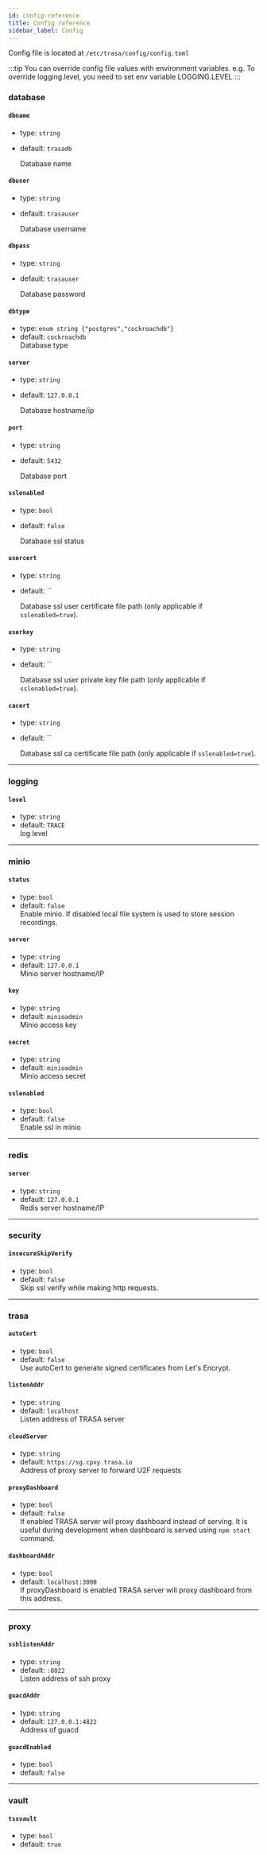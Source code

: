 ```yaml
---
id: config-reference
title: Config reference
sidebar_label: Config
---
```



Config file is located at `/etc/trasa/config/config.toml`

:::tip
You can override config file values with environment variables.
e.g. To override logging.level, you need to set env variable LOGGING.LEVEL
:::



### database 

#### `dbname`
* type: `string`  
* default: `trasadb`

    Database name


#### `dbuser`
* type: `string`  
* default: `trasauser`

    Database username

#### `dbpass`
* type: `string`  
* default: `trasauser`

    Database password


#### `dbtype`
* type: `enum string {"postgres","cockroachdb"}`  
* default: `cockroachdb`  
    Database type


#### `server`
* type: `string`  
* default: `127.0.0.1`

    Database hostname/ip


#### `port`
* type: `string`  
* default: `5432`

    Database port


#### `sslenabled`
* type: `bool`  
* default: `false`

    Database ssl status


#### `usercert`
* type: `string`  
* default: ``

    Database ssl user certificate file path (only applicable if `sslenabled=true`). 


#### `userkey`
* type: `string`  
* default: ``

    Database ssl user private key file path (only applicable if `sslenabled=true`). 


#### `cacert`
* type: `string`  
* default: ``

    Database ssl ca certificate file path (only applicable if `sslenabled=true`). 



---
### logging

#### `level`
* type: `string`  
* default: `TRACE`  
    log level
    
 ---
### minio

#### `status`
* type: `bool`  
* default: `false`  
    Enable minio. If disabled local file system is used to store session recordings.

#### `server`
* type: `string`  
* default: `127.0.0.1`  
    Minio server hostname/IP    
 
#### `key`
* type: `string`  
* default: `minioadmin`  
    Minio access key
    
 
#### `secret`
* type: `string`  
* default: `minioadmin`  
    Minio access secret
    
 
#### `sslenabled`
* type: `bool`  
* default: `false`  
    Enable ssl in minio 
    
 
---
### redis

#### `server`
* type: `string`  
* default: `127.0.0.1`  
    Redis server hostname/IP
 



---
### security

#### `insecureSkipVerify`
* type: `bool`  
* default: `false`  
    Skip ssl verify while making http requests.
---     
### trasa

#### `autoCert`
* type: `bool`  
* default: `false`  
    Use autoCert to generate signed certificates from Let's Encrypt.


 
#### `listenAddr`
* type: `string`  
* default: `localhost`  
    Listen address of TRASA server
 
#### `cloudServer`
* type: `string`  
* default: `https://sg.cpxy.trasa.io`  
    Address of proxy server to forward U2F requests


#### `proxyDashboard`
* type: `bool`  
* default: `false`  
    If enabled TRASA server will proxy dashboard instead of serving. It is useful during development when dashboard is served using `npm start` command.
    
#### `dashboardAddr`
* type: `bool`  
* default: `localhost:3000`  
    If proxyDashboard is enabled TRASA server will proxy dashboard from this address.
    



---

### proxy

#### `sshlistenAddr`
* type: `string`  
* default: `:8022`  
     Listen address of ssh proxy


#### `guacdAddr`
* type: `string`  
* default: `127.0.0.1:4822`  
     Address of guacd


#### `guacdEnabled`
* type: `bool`  
* default: `false`  
     
     
---

### vault

#### `tsxvault`
* type: `bool`  
* default: `true`  
